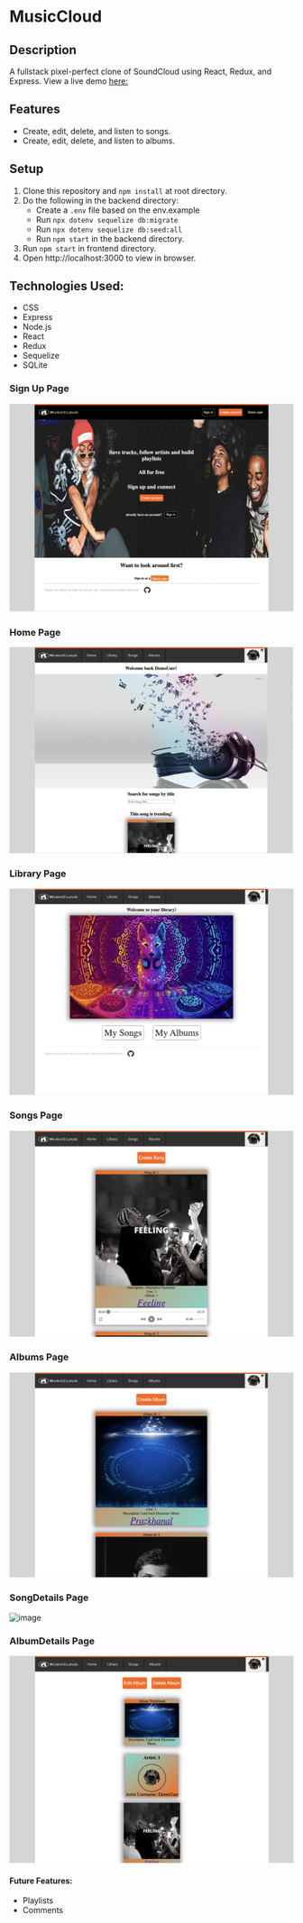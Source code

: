 # MusicCloud

## Description

A fullstack pixel-perfect clone of SoundCloud using React, Redux, and Express.
View a live demo [here:](https://soundcloudcloneaa.herokuapp.com)

## Features
* Create, edit, delete, and listen to songs.
* Create, edit, delete, and listen to albums.

## Setup
  1. Clone this repository and ```npm install``` at root directory.
  2. Do the following in the backend directory:
        * Create a ```.env``` file based on the env.example
        * Run ```npx dotenv sequelize db:migrate```
        * Run ```npx dotenv sequelize db:seed:all```
        * Run ```npm start``` in the backend directory.
  3. Run ```npm start``` in frontend directory.
  4. Open http://localhost:3000 to view in browser.

## Technologies Used:

* CSS
* Express
* Node.js
* React
* Redux
* Sequelize
* SQLite

### Sign Up Page

![image](https://github.com/Kbafekr/MusicCloud/blob/main/Read%20Me%20Images/SignUpPage.png)

### Home Page

![image](https://github.com/Kbafekr/MusicCloud/blob/2f486309654cb7ff28aabcc0a9ba7b15e94221a9/Read%20Me%20Images/HomePage.png)





### Library Page

![image](https://github.com/Kbafekr/MusicCloud/blob/2f486309654cb7ff28aabcc0a9ba7b15e94221a9/Read%20Me%20Images/LibraryPage.png)


### Songs Page

![image](https://github.com/Kbafekr/MusicCloud/blob/2f486309654cb7ff28aabcc0a9ba7b15e94221a9/Read%20Me%20Images/SongsPage.png)

### Albums Page

![image](https://github.com/Kbafekr/MusicCloud/blob/2f486309654cb7ff28aabcc0a9ba7b15e94221a9/Read%20Me%20Images/AlbumsPage.png)

### SongDetails Page

![image](hhttps://github.com/Kbafekr/MusicCloud/blob/2f486309654cb7ff28aabcc0a9ba7b15e94221a9/Read%20Me%20Images/SongDetailsPage.png)


### AlbumDetails Page

![image](https://github.com/Kbafekr/MusicCloud/blob/2f486309654cb7ff28aabcc0a9ba7b15e94221a9/Read%20Me%20Images/AlbumDetailsPage.png)





#### Future Features:

* Playlists
* Comments
